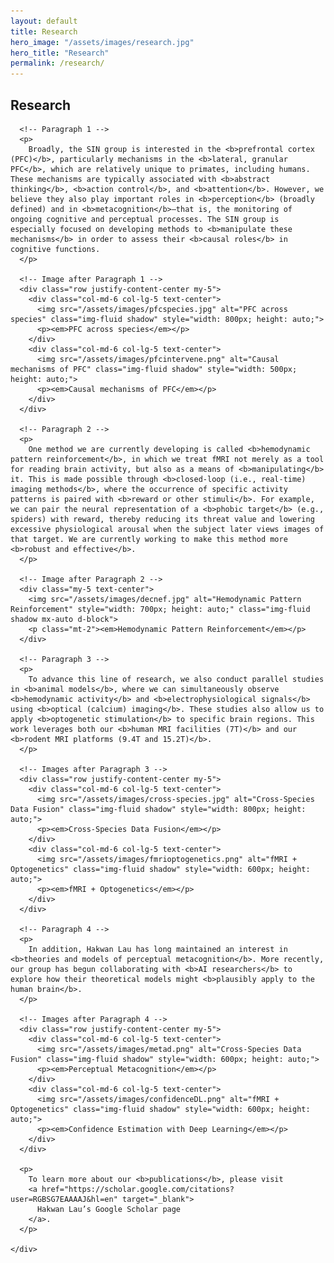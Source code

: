```yaml
---
layout: default
title: Research
hero_image: "/assets/images/research.jpg"
hero_title: "Research"
permalink: /research/
---
```

<!-- Research Section -->
<section class="about-section">
  <div class="container">
    <div class="custom-container">
      <h2 class="section-title"><span>Research</span></h2>

      <!-- Paragraph 1 -->
      <p>
        Broadly, the SIN group is interested in the <b>prefrontal cortex (PFC)</b>, particularly mechanisms in the <b>lateral, granular PFC</b>, which are relatively unique to primates, including humans. These mechanisms are typically associated with <b>abstract thinking</b>, <b>action control</b>, and <b>attention</b>. However, we believe they also play important roles in <b>perception</b> (broadly defined) and in <b>metacognition</b>—that is, the monitoring of ongoing cognitive and perceptual processes. The SIN group is especially focused on developing methods to <b>manipulate these mechanisms</b> in order to assess their <b>causal roles</b> in cognitive functions.
      </p>

      <!-- Image after Paragraph 1 -->
      <div class="row justify-content-center my-5">
        <div class="col-md-6 col-lg-5 text-center">
          <img src="/assets/images/pfcspecies.jpg" alt="PFC across species" class="img-fluid shadow" style="width: 800px; height: auto;">
          <p><em>PFC across species</em></p>
        </div>
        <div class="col-md-6 col-lg-5 text-center">
          <img src="/assets/images/pfcintervene.png" alt="Causal mechanisms of PFC" class="img-fluid shadow" style="width: 500px; height: auto;">
          <p><em>Causal mechanisms of PFC</em></p>
        </div>
      </div>

      <!-- Paragraph 2 -->
      <p>
        One method we are currently developing is called <b>hemodynamic pattern reinforcement</b>, in which we treat fMRI not merely as a tool for reading brain activity, but also as a means of <b>manipulating</b> it. This is made possible through <b>closed-loop (i.e., real-time) imaging methods</b>, where the occurrence of specific activity patterns is paired with <b>reward or other stimuli</b>. For example, we can pair the neural representation of a <b>phobic target</b> (e.g., spiders) with reward, thereby reducing its threat value and lowering excessive physiological arousal when the subject later views images of that target. We are currently working to make this method more <b>robust and effective</b>.
      </p>

      <!-- Image after Paragraph 2 -->
      <div class="my-5 text-center">
        <img src="/assets/images/decnef.jpg" alt="Hemodynamic Pattern Reinforcement" style="width: 700px; height: auto;" class="img-fluid shadow mx-auto d-block">
        <p class="mt-2"><em>Hemodynamic Pattern Reinforcement</em></p>
      </div>

      <!-- Paragraph 3 -->
      <p>
        To advance this line of research, we also conduct parallel studies in <b>animal models</b>, where we can simultaneously observe <b>hemodynamic activity</b> and <b>electrophysiological signals</b> using <b>optical (calcium) imaging</b>. These studies also allow us to apply <b>optogenetic stimulation</b> to specific brain regions. This work leverages both our <b>human MRI facilities (7T)</b> and our <b>rodent MRI platforms (9.4T and 15.2T)</b>.
      </p>

      <!-- Images after Paragraph 3 -->
      <div class="row justify-content-center my-5">
        <div class="col-md-6 col-lg-5 text-center">
          <img src="/assets/images/cross-species.jpg" alt="Cross-Species Data Fusion" class="img-fluid shadow" style="width: 800px; height: auto;">
          <p><em>Cross-Species Data Fusion</em></p>
        </div>
        <div class="col-md-6 col-lg-5 text-center">
          <img src="/assets/images/fmrioptogenetics.png" alt="fMRI + Optogenetics" class="img-fluid shadow" style="width: 600px; height: auto;">
          <p><em>fMRI + Optogenetics</em></p>
        </div>
      </div>

      <!-- Paragraph 4 -->
      <p>
        In addition, Hakwan Lau has long maintained an interest in <b>theories and models of perceptual metacognition</b>. More recently, our group has begun collaborating with <b>AI researchers</b> to explore how their theoretical models might <b>plausibly apply to the human brain</b>.
      </p>

      <!-- Images after Paragraph 4 -->
      <div class="row justify-content-center my-5">
        <div class="col-md-6 col-lg-5 text-center">
          <img src="/assets/images/metad.png" alt="Cross-Species Data Fusion" class="img-fluid shadow" style="width: 600px; height: auto;">
          <p><em>Perceptual Metacognition</em></p>
        </div>
        <div class="col-md-6 col-lg-5 text-center">
          <img src="/assets/images/confidenceDL.png" alt="fMRI + Optogenetics" class="img-fluid shadow" style="width: 600px; height: auto;">
          <p><em>Confidence Estimation with Deep Learning</em></p>
        </div>
      </div>

      <p>
        To learn more about our <b>publications</b>, please visit
        <a href="https://scholar.google.com/citations?user=RGBSG7EAAAAJ&hl=en" target="_blank">
          Hakwan Lau’s Google Scholar page
        </a>.
      </p>

    </div>
  </div>
</section>
